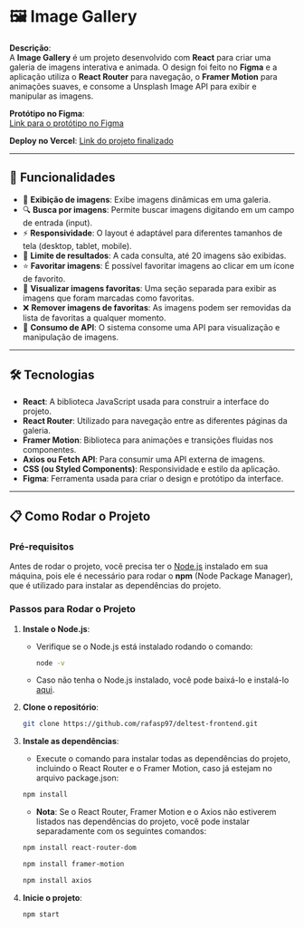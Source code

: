 # 🖼️ **Image Gallery**

**Descrição**:  
A **Image Gallery** é um projeto desenvolvido com **React** para criar uma galeria de imagens interativa e animada. O design foi feito no **Figma** e a aplicação utiliza o **React Router** para navegação, o **Framer Motion** para animações suaves, e consome a Unsplash Image API para exibir e manipular as imagens.

**Protótipo no Figma**:  
[Link para o protótipo no Figma](https://www.figma.com/design/VqeU0kOCtVtchpup6PaA7u/DelTech-Test?node-id=0-1&t=niyhi682DCULWRMB-1)


**Deploy no Vercel**:
[Link do projeto finalizado](https://deltest-frontend.vercel.app/)

---

## 🚀 Funcionalidades

- 🌟 **Exibição de imagens**: Exibe imagens dinâmicas em uma galeria.
- 🔍 **Busca por imagens**: Permite buscar imagens digitando em um campo de entrada (input).
- ⚡ **Responsividade**: O layout é adaptável para diferentes tamanhos de tela (desktop, tablet, mobile).
- 🎨 **Limite de resultados**: A cada consulta, até 20 imagens são exibidas.
- ⭐ **Favoritar imagens**: É possível favoritar imagens ao clicar em um ícone de favorito.
- 💖 **Visualizar imagens favoritas**: Uma seção separada para exibir as imagens que foram marcadas como favoritas.
- ❌ **Remover imagens de favoritas**: As imagens podem ser removidas da lista de favoritas a qualquer momento.
- 📡 **Consumo de API**: O sistema consome uma API para visualização e manipulação de imagens.
  
---

## 🛠️ Tecnologias

- **React**: A biblioteca JavaScript usada para construir a interface do projeto.
- **React Router**: Utilizado para navegação entre as diferentes páginas da galeria.
- **Framer Motion**: Biblioteca para animações e transições fluidas nos componentes.
- **Axios ou Fetch API**: Para consumir uma API externa de imagens.
- **CSS (ou Styled Components)**: Responsividade e estilo da aplicação.
- **Figma**: Ferramenta usada para criar o design e protótipo da interface.

---

## 📋 Como Rodar o Projeto

### Pré-requisitos

Antes de rodar o projeto, você precisa ter o [Node.js](https://nodejs.org/) instalado em sua máquina, pois ele é necessário para rodar o **npm** (Node Package Manager), que é utilizado para instalar as dependências do projeto.

### Passos para Rodar o Projeto

1. **Instale o Node.js**:
   
   - Verifique se o Node.js está instalado rodando o comando:
   
     ```bash
     node -v
     ```

   - Caso não tenha o Node.js instalado, você pode baixá-lo e instalá-lo [aqui](https://nodejs.org/).

2. **Clone o repositório**:


   ```bash
   git clone https://github.com/rafasp97/deltest-frontend.git
   ```

   
3. **Instale as dependências**:
   

   - Execute o comando para instalar todas as dependências do projeto, incluindo o React Router e o Framer Motion, caso já estejam no arquivo package.json:

   
   ```bash
   npm install
   ```


   - **Nota**: Se o React Router, Framer Motion e o Axios não estiverem listados nas dependências do projeto, você pode instalar separadamente com os seguintes comandos:

     
   ```bash
   npm install react-router-dom
   ```


   ```bash
   npm install framer-motion
   ```


   ```bash
   npm install axios
   ```


5. **Inicie o projeto**:


   ```bash
   npm start
   ```
   
